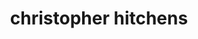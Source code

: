 ---
title: "christopher hitchens"
id: tag.id
permalink: "/tags/christopher%20hitchens"
videos: [173,854]
---